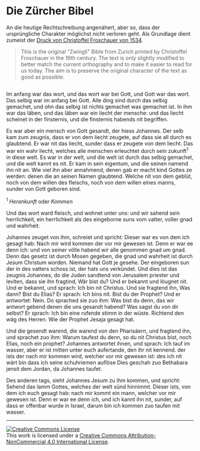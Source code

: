 # Die Zürcher Bibel

An die heutige Rechtschreibung angenähert, aber so, dass der ursprüngliche Charakter möglichst nicht verloren geht. Als Grundlage dient zumeist der [Druck von Christoffel Froschauer von 1534](http://www.e-rara.ch/zuz/content/titleinfo/755409).

> This is the original "Zwingli" Bible from Zurich printed by Christoffel Froschauer in the 16th century. The text is only slightly modified to better match the current orthography and to make it easier to read for us today. The aim is to preserve the original character of the text as good as possible.

<collection>

## <title>Das neu Testament</title>

<book id="John">

### <title>Euangelion Sankt Johannes</title>

<chapter id="1">

#### <title>Das erst Capitel</title>

<section id="a">
<verse id="1">Im anfang war das wort, und das wort war bei Gott, und Gott war das wort.</verse>
<verse id="2">Das selbig war im anfang bei Gott.</verse>
<verse id="3">Alle ding sind durch das selbig gemachet, und ohn das selbig ist nichts gemachet was gemachet ist.</verse>
<verse id="4">In ihm war das läben, und das läben war ein liecht der mensche:</verse>
<verse id="5">und das liecht scheinet in der finsternis, und die finsternis habends nit begriffen.</verse>

<verse id="6">Es war aber ein mensch von Gott gesandt, der hiess Johannes.</verse>
<verse id="7">Der selb kam zum zeugnis, dass er von dem liecht zeugete, auf dass sie all durch es glaubtend.</verse>
<verse id="8">Er war nit das liecht, sunder dass er zeugete von dem liecht.</verse>
<verse id="9">Das war ein wahr liecht, welches alle menschen erleuchtet durch sein zukunft<note id="1"><sup>1</sup></ref> in diese welt.</verse>
<verse id="10">Es war in der welt, und die welt ist durch das selbig gemachet, und die welt kannt es nit.</verse>
<verse id="11">Er kam in sein eigentum, und die seinen namend ihn nit an.</verse>
<verse id="12">Wie viel ihn aber annahmend, denen gab er macht kind Gottes ze werden: denen die an seinen Namen glaubtend.</verse>
<verse id="13">Welche nit von dem geblüt, noch von dem willen des fleischs, noch von dem willen eines manns, sunder von Gott geboren sind.</verse>
</section>

<sup>1 </sup><note verse="9" id="1">*Herankunft* oder *Kommen*</note>

<section id="b">
<verse id="14">Und das wort ward fleisch, und wohnet unter uns: und wir sahend sein herrlichkeit, ein herrlichkeit als des eingeborne suns vom vatter, voller gnad und wahrheit.</verse>

<verse id="15">Johannes zeuget von ihm, schreiet und spricht: Dieser war es von dem ich gesagt hab: Nach mir wird kommen der vor mir gewesen ist. Denn er war ee denn ich:</verse>
<verse id="16">und von seiner völle habend wir alle genommen gnad um gnad.</verse>
<verse id="17">Denn das gesetz ist durch Mosen gegeben, die gnad und wahrheit ist durch Jesum Christum worden.</verse>
<verse id="18">Niemand hat Gott je gesehe. Der eingeboren sun der in des vatters schoss ist, der hats uns verkündet.</verse>
<verse id="19">Und dies ist das zeugnis Johannes, do die Juden sandtend von Jerusalem priester und leviten, dass sie ihn fragtind, Wär bist du?</verse>
<verse id="20">Und er bekannt und löugnet nit. Und er bekannt, und sprach: Ich bin nit Christus.</verse>
<verse id="21">Und sie fragtend ihn, Was dann? Bist du Elias? Er sprach: Ich bins nit. Bist du der Prophet? Und er antwortet: Nein.</verse>
<verse id="22">Do sprached sie zuo ihm: Was bist du denn, das wir antwort gebend denen die uns gesandt habend? Was sagst du von dir selbst?</verse>
<verse id="23">Er sprach: Ich bin eine rufende stimm in der wüste. Richtend den wäg des Herren. Wie der Prophet Jesaja gesagt hat.</verse>
</section>

<section id="c">
<verse id="24">Und die gesendt warend, die warend von den Pharisäern,</verse>
<verse id="25">und fragtend ihn, und sprachet zuo ihm: Warum taufest du denn, so du nit Christus bist, noch Elias, noch ein prophet?</verse>
<verse id="26">Johannes antwortet ihnen, und sprach: Ich tauf im wasser, aber er ist mitten unter euch aufertande, den ihr nit kennend.</verse>
<verse id="27">der ists der nach mir kommen wird, welcher vor mir gewesen ist: des ich nit wärt bin dass ich seine schuhriemen auflöse</verse>
<verse id="28">Dies geschah zuo Bethabara jensit dem Jordan, da Johannes taufet.</verse>

<verse id="29">Des anderen tags, sieht Johannes Jesum zu ihm kommen, und spricht: Sehend das lamm Gottes, welches der welt sünd hinnimmt.</verse>
<verse id="30">Dieser ists, von dem ich euch gesagt hab: nach mir kommt ein mann, welcher vor mir gewesen ist. Denn er war ee denn ich,</verse>
<verse id="31">und ich kannt ihn nit, sunder, auf dass er offenbar wurde in Israel, darum bin ich kommen zuo taufen mit wasser.</verse>
</section>
</chapter>
</book>
</collection>

---

<a rel="license" href="http://creativecommons.org/licenses/by-nc/4.0/"><img alt="Creative Commons License" style="border-width:0" src="https://i.creativecommons.org/l/by-nc/4.0/88x31.png" /></a><br />This work is licensed under a <a rel="license" href="http://creativecommons.org/licenses/by-nc/4.0/">Creative Commons Attribution-NonCommercial 4.0 International License</a>.

